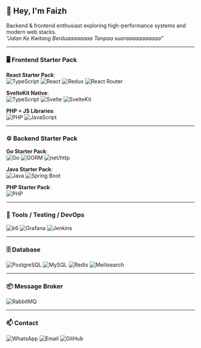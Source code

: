 ## 👋 Hey, I'm Faizh

Backend & frontend enthusiast exploring high-performance systems and modern web stacks.  
_"Jalan Ke Kwitang Berduaaaaaaaa Tanpaa suaraaaaaaaaaaa"_   

---

### 🖥️ Frontend Starter Pack
**React Starter Pack**:  
![TypeScript](https://img.shields.io/badge/-TypeScript-3178C6?style=flat&logo=typescript&logoColor=white)
![React](https://img.shields.io/badge/-React-61DAFB?style=flat&logo=react&logoColor=black)
![Redux](https://img.shields.io/badge/-Redux-764ABC?style=flat&logo=redux&logoColor=white)
![React Router](https://img.shields.io/badge/-ReactRouter-CA4245?style=flat&logo=react-router&logoColor=white)

**SvelteKit Native**:  
![TypeScript](https://img.shields.io/badge/-TypeScript-3178C6?style=flat&logo=typescript&logoColor=white)
![Svelte](https://img.shields.io/badge/-Svelte-FF3E00?style=flat&logo=svelte&logoColor=white)
![SvelteKit](https://img.shields.io/badge/-SvelteKit-FF3E00?style=flat&logo=svelte&logoColor=white)

**PHP + JS Libraries**:  
![PHP](https://img.shields.io/badge/-PHP-777BB4?style=flat&logo=php&logoColor=white)
![JavaScript](https://img.shields.io/badge/-JavaScript-F7DF1E?style=flat&logo=javascript&logoColor=black)

---

### ⚙️ Backend Starter Pack
**Go Starter Pack**:  
![Go](https://img.shields.io/badge/-Golang-00ADD8?style=flat&logo=go&logoColor=white)
![GORM](https://img.shields.io/badge/-GORM-2E8B57?style=flat&logoColor=white)
![net/http](https://img.shields.io/badge/-net/http-6E6E6E?style=flat&logo=programming-font&logoColor=white)

**Java Starter Pack**:  
![Java](https://img.shields.io/badge/-Java-007396?style=flat&logo=java&logoColor=white)
![Spring Boot](https://img.shields.io/badge/-SpringBoot-6DB33F?style=flat&logo=spring&logoColor=white)

**PHP Starter Pack**:  
![PHP](https://img.shields.io/badge/-PHP-777BB4?style=flat&logo=php&logoColor=white)

---

### 🧰 Tools / Testing / DevOps
![k6](https://img.shields.io/badge/-k6-FF6820?style=flat&logo=k6&logoColor=white)
![Grafana](https://img.shields.io/badge/-Grafana-F46800?style=flat&logo=grafana&logoColor=white)
![Jenkins](https://img.shields.io/badge/-Jenkins-D24939?style=flat&logo=jenkins&logoColor=white)

---

### 🗄️ Database
![PostgreSQL](https://img.shields.io/badge/-PostgreSQL-316192?style=flat&logo=postgresql&logoColor=white)
![MySQL](https://img.shields.io/badge/-MySQL-4479A1?style=flat&logo=mysql&logoColor=white)
![Redis](https://img.shields.io/badge/-Redis-DC382D?style=flat&logo=redis&logoColor=white)
![Meilisearch](https://img.shields.io/badge/-Meilisearch-FF3E00?style=flat&logo=meilisearch&logoColor=white)

---

### 📦 Message Broker
![RabbitMQ](https://img.shields.io/badge/-RabbitMQ-FF6600?style=flat&logo=rabbitmq&logoColor=white)

---


### 📫 Contact
![WhatsApp](https://img.shields.io/badge/-081389709265-25D366?style=flat&logo=whatsapp&logoColor=white)
![Email](https://img.shields.io/badge/-ananlol156@gmail.com-D14836?style=flat&logo=gmail&logoColor=white)
![GitHub](https://img.shields.io/badge/-anan112pcmec-181717?style=flat&logo=github&logoColor=white)

